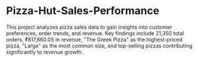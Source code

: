 # Pizza-Hut-Sales-Performance
This project analyzes pizza sales data to gain insights into customer preferences, order trends, and revenue. Key findings include 21,350 total orders, ₹817,860.05 in revenue, "The Greek Pizza" as the highest-priced pizza, "Large" as the most common size, and top-selling pizzas contributing significantly to revenue growth.
